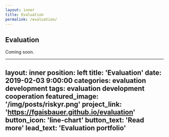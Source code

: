 ```yaml
---
layout: inner
title: Evaluation
permalink: /evaluation/
---
```



## Evaluation

Coming soon.




---
layout: inner
position: left
title: 'Evaluation'
date: 2019-02-03 9:00:00
categories: evaluation development
tags: evaluation development cooperation
featured_image: '/img/posts/riskyr.png'
project_link: 'https://fgaisbauer.github.io/evaluation'
button_icon: 'line-chart'
button_text: 'Read more'
lead_text: 'Evaluation portfolio'
---
